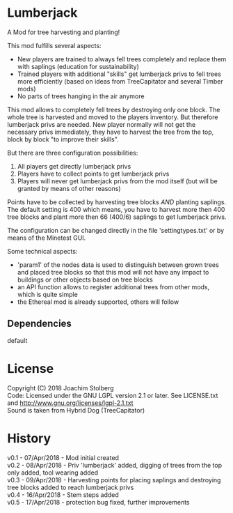 # Lumberjack

A Mod for tree harvesting and planting!

This mod fulfills several aspects:
- New players are trained to always fell trees completely and replace them with saplings (education for sustainability)
- Trained players with additional "skills" get lumberjack privs to fell trees more efficiently (based on ideas from TreeCapitator and several Timber mods)
- No parts of trees hanging in the air anymore
  
This mod allows to completely fell trees by destroying only one block. The whole tree is harvested and moved to the players inventory. But therefore lumberjack privs are needed. New player normally will not get the necessary privs immediately, they have to harvest the tree from the top, block by block "to improve their skills".

But there are three configuration possibilities:
1. All players get directly lumberjack privs
2. Players have to collect points to get lumberjack privs
3. Players will never get lumberjack privs from the mod itself (but will be granted by means of other reasons)

Points have to be collected by harvesting tree blocks *AND* planting saplings.
The default setting is 400 which means, you have to harvest more then 400 tree blocks and plant more then 66 (400/6) saplings to get lumberjack privs.

The configuration can be changed directly in the file 'settingtypes.txt' or by means of the Minetest GUI.

Some technical aspects:
- 'param1' of the nodes data is used to distinguish between grown trees and placed tree blocks so that this mod will not have any impact to buildings or other objects based on tree blocks
- an API function allows to register additional trees from other mods, which is quite simple
- the Ethereal mod is already supported, others will follow
 
 
## Dependencies
default

# License
Copyright (C) 2018 Joachim Stolberg  
Code: Licensed under the GNU LGPL version 2.1 or later. See LICENSE.txt and http://www.gnu.org/licenses/lgpl-2.1.txt  
Sound is taken from Hybrid Dog (TreeCapitator)

# History
v0.1 - 07/Apr/2018 - Mod initial created  
v0.2 - 08/Apr/2018 - Priv 'lumberjack' added, digging of trees from the top only added, tool wearing added  
v0.3 - 09/Apr/2018 - Harvesting points for placing saplings and destroying tree blocks added to reach lumberjack privs  
v0.4 - 16/Apr/2018 - Stem steps added  
v0.5 - 17/Apr/2018 - protection bug fixed, further improvements  

